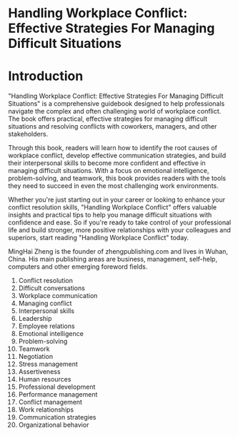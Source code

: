 # Handling Workplace Conflict: Effective Strategies For Managing Difficult Situations

# Introduction

"Handling Workplace Conflict: Effective Strategies For Managing Difficult Situations" is a comprehensive guidebook designed to help professionals navigate the complex and often challenging world of workplace conflict. The book offers practical, effective strategies for managing difficult situations and resolving conflicts with coworkers, managers, and other stakeholders.

Through this book, readers will learn how to identify the root causes of workplace conflict, develop effective communication strategies, and build their interpersonal skills to become more confident and effective in managing difficult situations. With a focus on emotional intelligence, problem-solving, and teamwork, this book provides readers with the tools they need to succeed in even the most challenging work environments.

Whether you're just starting out in your career or looking to enhance your conflict resolution skills, "Handling Workplace Conflict" offers valuable insights and practical tips to help you manage difficult situations with confidence and ease. So if you're ready to take control of your professional life and build stronger, more positive relationships with your colleagues and superiors, start reading "Handling Workplace Conflict" today.




MingHai Zheng is the founder of zhengpublishing.com and lives in Wuhan, China. His main publishing areas are business, management, self-help, computers and other emerging foreword fields.



1. Conflict resolution
2. Difficult conversations
3. Workplace communication
4. Managing conflict
5. Interpersonal skills
6. Leadership
7. Employee relations
8. Emotional intelligence
9. Problem-solving
10. Teamwork
11. Negotiation
12. Stress management
13. Assertiveness
14. Human resources
15. Professional development
16. Performance management
17. Conflict management
18. Work relationships
19. Communication strategies
20. Organizational behavior

